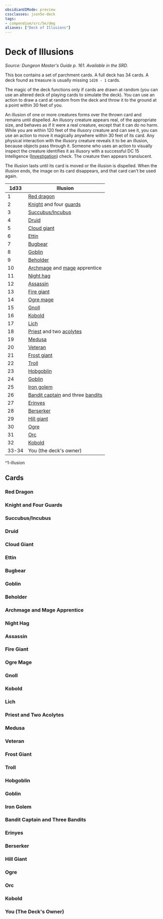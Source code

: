 ```yaml
---
obsidianUIMode: preview
cssclasses: json5e-deck
tags:
- compendium/src/5e/dmg
aliases: ["Deck of Illusions"]
---
```

# Deck of Illusions
*Source: Dungeon Master's Guide p. 161. Available in the SRD.*  

This box contains a set of parchment cards. A full deck has 34 cards. A deck found as treasure is usually missing `1d20 - 1` cards.

The magic of the deck functions only if cards are drawn at random (you can use an altered deck of playing cards to simulate the deck). You can use an action to draw a card at random from the deck and throw it to the ground at a point within 30 feet of you.

An illusion of one or more creatures forms over the thrown card and remains until dispelled. An illusory creature appears real, of the appropriate size, and behaves as if it were a real creature, except that it can do no harm. While you are within 120 feet of the illusory creature and can see it, you can use an action to move it magically anywhere within 30 feet of its card. Any physical interaction with the illusory creature reveals it to be an illusion, because objects pass through it. Someone who uses an action to visually inspect the creature identifies it as illusory with a successful DC 15 Intelligence ([Investigation](../../5e-rules/skills.md##Investigation)) check. The creature then appears translucent.

The illusion lasts until its card is moved or the illusion is dispelled. When the illusion ends, the image on its card disappears, and that card can't be used again.

| 1d33 | Illusion |
|------|----------|
| 1 | [Red dragon](adult-red-dragon.md#) |
| 2 | [Knight](knight.md#) and four [guards](guard.md#) |
| 3 | [Succubus/Incubus](succubus.md#) |
| 4 | [Druid](druid.md#) |
| 5 | [Cloud giant](cloud-giant.md#) |
| 6 | [Ettin](ettin.md#) |
| 7 | [Bugbear](bugbear.md#) |
| 8 | [Goblin](goblin.md#) |
| 9 | [Beholder](beholder.md#) |
| 10 | [Archmage](archmage.md#) and [mage](mage.md#) apprentice |
| 11 | [Night hag](night-hag.md#) |
| 12 | [Assassin](assassin.md#) |
| 13 | [Fire giant](fire-giant.md#) |
| 14 | [Ogre mage](oni.md#) |
| 15 | [Gnoll](gnoll.md#) |
| 16 | [Kobold](kobold.md#) |
| 17 | [Lich](lich.md#) |
| 18 | [Priest](priest.md#) and two [acolytes](acolyte.md#) |
| 19 | [Medusa](medusa.md#) |
| 20 | [Veteran](veteran.md#) |
| 21 | [Frost giant](frost-giant.md#) |
| 22 | [Troll](troll.md#) |
| 23 | [Hobgoblin](hobgoblin.md#) |
| 24 | [Goblin](goblin.md#.md#) |
| 25 | [Iron golem](iron-golem.md#) |
| 26 | [Bandit captain](bandit-captain.md#) and three [bandits](bandit.md#) |
| 27 | [Erinyes](erinyes.md#) |
| 28 | [Berserker](berserker.md#) |
| 29 | [Hill giant](hill-giant.md#) |
| 30 | [Ogre](ogre.md#) |
| 31 | [Orc](orc.md#) |
| 32 | [Kobold](kobold.md#.md#) |
| 33-34 | You (the deck's owner) |
^1-illusion

## Cards

### Red Dragon


### Knight and Four Guards


### Succubus/Incubus


### Druid


### Cloud Giant


### Ettin


### Bugbear


### Goblin


### Beholder


### Archmage and Mage Apprentice


### Night Hag


### Assassin


### Fire Giant


### Ogre Mage


### Gnoll


### Kobold


### Lich


### Priest and Two Acolytes


### Medusa


### Veteran


### Frost Giant


### Troll


### Hobgoblin


### Goblin


### Iron Golem


### Bandit Captain and Three Bandits


### Erinyes


### Berserker


### Hill Giant


### Ogre


### Orc


### Kobold


### You (The Deck's Owner)